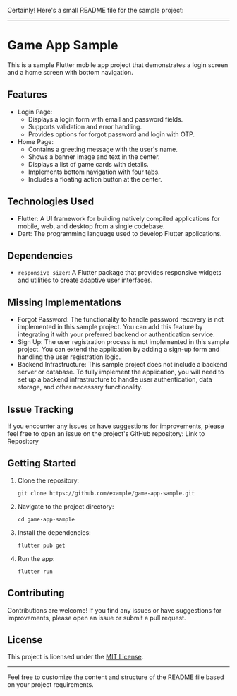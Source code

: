 Certainly! Here's a small README file for the sample project:

---

# Game App Sample

This is a sample Flutter mobile app project that demonstrates a login screen and a home screen with bottom navigation.

## Features

- Login Page:
  - Displays a login form with email and password fields.
  - Supports validation and error handling.
  - Provides options for forgot password and login with OTP.
- Home Page:
  - Contains a greeting message with the user's name.
  - Shows a banner image and text in the center.
  - Displays a list of game cards with details.
  - Implements bottom navigation with four tabs.
  - Includes a floating action button at the center.

## Technologies Used

- Flutter: A UI framework for building natively compiled applications for mobile, web, and desktop from a single codebase.
- Dart: The programming language used to develop Flutter applications.

## Dependencies

- `responsive_sizer`: A Flutter package that provides responsive widgets and utilities to create adaptive user interfaces.

## Missing Implementations

- Forgot Password: The functionality to handle password recovery is not implemented in this sample project. You can add this feature by integrating it with your preferred backend or authentication service.
- Sign Up: The user registration process is not implemented in this sample project. You can extend the application by adding a sign-up form and handling the user registration logic.
- Backend Infrastructure: This sample project does not include a backend server or database. To fully implement the application, you will need to set up a backend infrastructure to handle user authentication, data storage, and other necessary functionality.

## Issue Tracking

If you encounter any issues or have suggestions for improvements, please feel free to open an issue on the project's GitHub repository: Link to Repository



## Getting Started

1. Clone the repository:

   ```
   git clone https://github.com/example/game-app-sample.git
   ```

2. Navigate to the project directory:

   ```
   cd game-app-sample
   ```

3. Install the dependencies:

   ```
   flutter pub get
   ```

4. Run the app:

   ```
   flutter run
   ```

## Contributing

Contributions are welcome! If you find any issues or have suggestions for improvements, please open an issue or submit a pull request.

## License

This project is licensed under the [MIT License](LICENSE).

---

Feel free to customize the content and structure of the README file based on your project requirements.